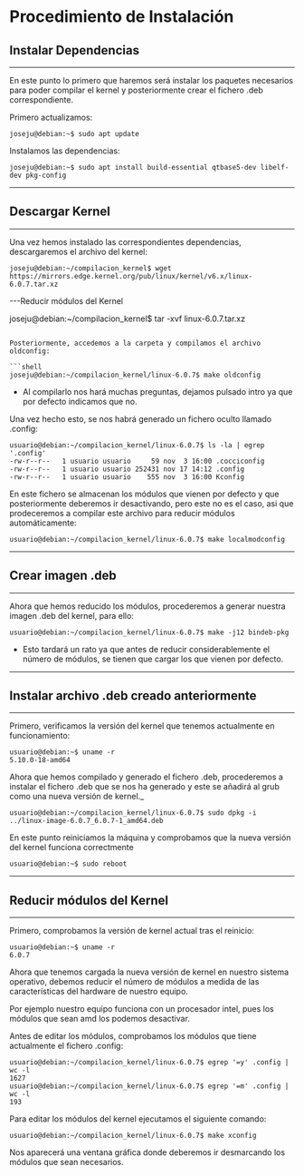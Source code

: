 # Procedimiento de Instalación

## Instalar Dependencias

---

En este punto lo primero que haremos será instalar los paquetes necesarios para poder compilar el kernel y posteriormente crear el fichero .deb correspondiente.

Primero actualizamos:

```shell
joseju@debian:~$ sudo apt update
```

Instalamos las dependencias:
```shell
joseju@debian:~$ sudo apt install build-essential qtbase5-dev libelf-dev pkg-config    
```

---

## Descargar Kernel

---

Una vez hemos instalado las correspondientes dependencias, descargaremos el archivo del kernel:

```shell
joseju@debian:~/compilacion_kernel$ wget https://mirrors.edge.kernel.org/pub/linux/kernel/v6.x/linux-6.0.7.tar.xz
```

---Reducir módulos del Kernel

joseju@debian:~/compilacion_kernel$ tar -xvf linux-6.0.7.tar.xz
```

Posteriormente, accedemos a la carpeta y compilamos el archivo oldconfig:

```shell
joseju@debian:~/compilacion_kernel/linux-6.0.7$ make oldconfig
```
- Al compilarlo nos hará muchas preguntas, dejamos pulsado intro ya que por defecto indicamos que no.

Una vez hecho esto, se nos habrá generado un fichero oculto llamado .config:

```shell
usuario@debian:~/compilacion_kernel/linux-6.0.7$ ls -la | egrep '.config'
-rw-r--r--   1 usuario usuario     59 nov  3 16:00 .cocciconfig
-rw-r--r--   1 usuario usuario 252431 nov 17 14:12 .config
-rw-r--r--   1 usuario usuario    555 nov  3 16:00 Kconfig
```

En este fichero se almacenan los módulos que vienen por defecto y que posteriormente deberemos ir desactivando, pero este no es el caso, asi que prodeceremos a compilar este archivo para reducir módulos automáticamente:

```shell
usuario@debian:~/compilacion_kernel/linux-6.0.7$ make localmodconfig
```

---

## Crear imagen .deb

---

Ahora que hemos reducido los módulos, procederemos a generar nuestra imagen .deb del kernel, para ello:

```shell
usuario@debian:~/compilacion_kernel/linux-6.0.7$ make -j12 bindeb-pkg
```

- Esto tardará un rato ya que antes de reducir considerablemente el número de módulos, se tienen que cargar los que vienen por defecto.

---

## Instalar archivo .deb creado anteriormente

---

Primero, verificamos la versión del kernel que tenemos actualmente en funcionamiento:

```shell
usuario@debian:~$ uname -r
5.10.0-18-amd64
```

Ahora que hemos compilado y generado el fichero .deb, procederemos a instalar el fichero .deb que se nos ha generado y este se añadirá al grub como una nueva versión de kernel._

```shell
usuario@debian:~/compilacion_kernel/linux-6.0.7$ sudo dpkg -i ../linux-image-6.0.7_6.0.7-1_amd64.deb
```

En este punto reiniciamos la máquina y comprobamos que la nueva versión del kernel funciona correctmente

```shell
usuario@debian:~$ sudo reboot
```

---

## Reducir módulos del Kernel

---

Primero, comprobamos la versión de kernel actual tras el reinicio:

```shell
usuario@debian:~$ uname -r
6.0.7
```

Ahora que tenemos cargada la nueva versión de kernel en nuestro sistema operativo, debemos reducir el número de módulos a medida de las características del hardware de nuestro equipo.

Por ejemplo nuestro equipo funciona con un procesador intel, pues los módulos que sean amd los podemos desactivar.

Antes de editar los módulos, comprobamos los módulos que tiene actualmente el fichero .config:

```shell
usuario@debian:~/compilacion_kernel/linux-6.0.7$ egrep '=y' .config | wc -l
1627
usuario@debian:~/compilacion_kernel/linux-6.0.7$ egrep '=m' .config | wc -l
193
```

Para editar los módulos del kernel ejecutamos el siguiente comando:

```shell
usuario@debian:~/compilacion_kernel/linux-6.0.7$ make xconfig
```

Nos aparecerá una ventana gráfica donde deberemos ir desmarcando los módulos que sean necesarios.